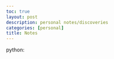 ```yaml
---
toc: true
layout: post
description: personal notes/discoveries
categories: [personal]
title: Notes
---
```


python:

